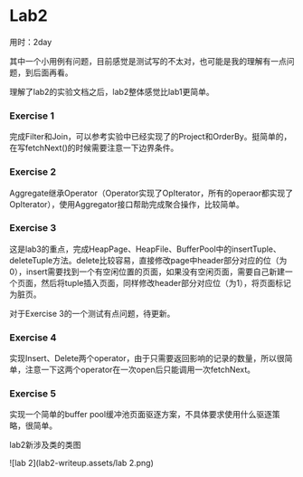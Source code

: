 # Lab2

用时：2day

其中一个小用例有问题，目前感觉是测试写的不太对，也可能是我的理解有一点问题，到后面再看。

理解了lab2的实验文档之后，lab2整体感觉比lab1更简单。



### Exercise 1

完成Filter和Join，可以参考实验中已经实现了的Project和OrderBy。挺简单的，在写fetchNext()的时候需要注意一下边界条件。



### Exercise 2

Aggregate继承Operator（Operator实现了OpIterator，所有的operaor都实现了OpIterator），使用Aggregator接口帮助完成聚合操作，比较简单。



### Exercise 3

这是lab3的重点，完成HeapPage、HeapFile、BufferPool中的insertTuple、deleteTuple方法。delete比较容易，直接修改page中header部分对应的位（为0），insert需要找到一个有空闲位置的页面，如果没有空闲页面，需要自己新建一个页面，然后将tuple插入页面，同样修改header部分对应位（为1），将页面标记为脏页。

对于Exercise 3的一个测试有点问题，待更新。



### Exercise 4

实现Insert、Delete两个operator，由于只需要返回影响的记录的数量，所以很简单，注意一下这两个operator在一次open后只能调用一次fetchNext。



### Exercise 5

实现一个简单的buffer pool缓冲池页面驱逐方案，不具体要求使用什么驱逐策略，很简单。



lab2新涉及类的类图

![lab 2](lab2-writeup.assets/lab 2.png)